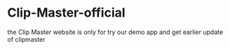 # Clip-Master-official
the Clip Master website is only for try our demo app and get earlier update of clipmaster
